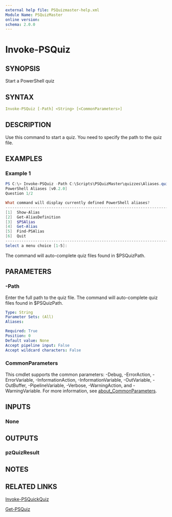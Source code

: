 ```yaml
---
external help file: PSQuizmaster-help.xml
Module Name: PSQuizMaster
online version:
schema: 2.0.0
---
```


# Invoke-PSQuiz

## SYNOPSIS

Start a PowerShell quiz

## SYNTAX

```yaml
Invoke-PSQuiz [-Path] <String> [<CommonParameters>]
```

## DESCRIPTION

Use this command to start a quiz. You need to specify the path to the quiz file.

## EXAMPLES

### Example 1

```powershell
PS C:\> Invoke-PSQuiz -Path C:\Scripts\PSQuizMaster\quizzes\Aliases.quiz.json
PowerShell Aliases [v0.2.0]
Question 1/2

What command will display currently defined PowerShell aliases?
---------------------------------------------------------------------------
[1]  Show-Alias
[2]  Get-AliasDefinition
[3]  $PSAlias
[4]  Get-Alias
[5]  Find-PSAlias
[6]  Quit
---------------------------------------------------------------------------
Select a menu choice [1-5]:
```

The command will auto-complete quiz files found in $PSQuizPath.

## PARAMETERS

### -Path

Enter the full path to the quiz file. The command will auto-complete quiz files found in $PSQuizPath.

```yaml
Type: String
Parameter Sets: (All)
Aliases:

Required: True
Position: 0
Default value: None
Accept pipeline input: False
Accept wildcard characters: False
```

### CommonParameters

This cmdlet supports the common parameters: -Debug, -ErrorAction, -ErrorVariable, -InformationAction, -InformationVariable, -OutVariable, -OutBuffer, -PipelineVariable, -Verbose, -WarningAction, and -WarningVariable. For more information, see [about_CommonParameters](http://go.microsoft.com/fwlink/?LinkID=113216).

## INPUTS

### None

## OUTPUTS

### pzQuizResult

## NOTES

## RELATED LINKS

[Invoke-PSQuickQuiz](Invoke-PSQuickQuiz.md)

[Get-PSQuiz](Get-PSQuiz.md)
